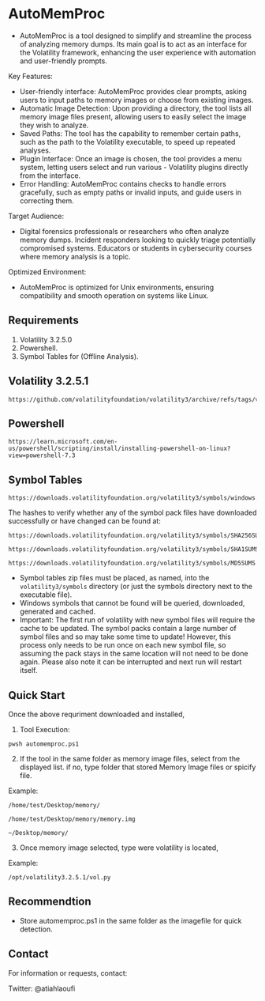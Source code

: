 # AutoMemProc

- AutoMemProc is a tool designed to simplify and streamline the process of analyzing memory dumps. Its main goal is to act 
  as an interface for the Volatility framework, enhancing the user experience with automation and user-friendly prompts.

Key Features:
- User-friendly interface: AutoMemProc provides clear prompts, asking users to input paths to memory images or choose from 
  existing images.
- Automatic Image Detection: Upon providing a directory, the tool lists all memory image files present, allowing users to 
  easily select the image they wish to analyze.
- Saved Paths: The tool has the capability to remember certain paths, such as the path to the Volatility executable, to 
  speed up repeated analyses.
- Plugin Interface: Once an image is chosen, the tool provides a menu system, letting users select and run various - 
  Volatility plugins directly from the interface.
- Error Handling: AutoMemProc contains checks to handle errors gracefully, such as empty paths or invalid inputs, and guide 
  users in correcting them.

Target Audience:
 - Digital forensics professionals or researchers who often analyze memory dumps.
   Incident responders looking to quickly triage potentially compromised systems.
   Educators or students in cybersecurity courses where memory analysis is a topic.

Optimized Environment:
- AutoMemProc is optimized for Unix environments, ensuring compatibility and smooth operation on systems like Linux.

## Requirements

1. Volatility 3.2.5.0
2. Powershell.
3. Symbol Tables for (Offline Analysis). 

## Volatility 3.2.5.1

```shell
https://github.com/volatilityfoundation/volatility3/archive/refs/tags/v2.5.0.tar.gz
```

## Powershell

```shell
https://learn.microsoft.com/en-us/powershell/scripting/install/installing-powershell-on-linux?view=powershell-7.3
```

## Symbol Tables

```shell
https://downloads.volatilityfoundation.org/volatility3/symbols/windows.zip
```
The hashes to verify whether any of the symbol pack files have downloaded successfully or have changed can be found at:

```shell
https://downloads.volatilityfoundation.org/volatility3/symbols/SHA256SUMS 
```
```shell
https://downloads.volatilityfoundation.org/volatility3/symbols/SHA1SUMS
```
```shell
https://downloads.volatilityfoundation.org/volatility3/symbols/MD5SUMS
```
- Symbol tables zip files must be placed, as named, into the `volatility3/symbols` directory (or just the symbols directory next to the executable file).
- Windows symbols that cannot be found will be queried, downloaded, generated and cached.
- Important: The first run of volatility with new symbol files will require the cache to be updated.  The symbol packs contain a large number of symbol files and so may take some time to update!
However, this process only needs to be run once on each new symbol file, so assuming the pack stays in the same location will not need to be done again.  Please also note it can be interrupted and next run will restart itself.

## Quick Start

Once the above requriment downloaded and installed, 

1. Tool Execution: 

```shell
pwsh automemproc.ps1
```

2. If the tool in the same folder as memory image files, select from the displayed list. if no, type folder that stored Memory Image files or spicify file. 

Example:
```
/home/test/Desktop/memory/
```
```
/home/test/Desktop/memory/memory.img
```

```
~/Desktop/memory/
```

3. Once memory image selected, type were volatility is located, 

Example:

```
/opt/volatility3.2.5.1/vol.py
```

## Recommendtion

- Store automemproc.ps1 in the same folder as the imagefile for quick detection.

## Contact

For information or requests, contact:

Twitter: @atiahlaoufi
